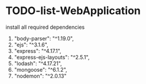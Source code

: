 # TODO-list-WebApplication

install all required dependencies

1)    "body-parser": "^1.19.0",
2)    "ejs": "^3.1.6",
3)    "express": "^4.17.1",
4)    "express-ejs-layouts": "^2.5.1",
5)    "lodash": "^4.17.21",
6)    "mongoose": "^6.1.2",
7)    "nodemon": "^2.0.13"
  
